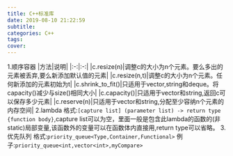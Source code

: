 ```yaml
---
title: C++标准库
date: 2019-08-10 21:22:59
subtitle:
categories: C++
tags:
cover:
---
```

1.顺序容器
|方法|说明|
|:-:|:-:|
|c.resize(n)|调整c的大小为n个元素。要么多出的元素被丢弃,要么新添加默认值的元素|
|c.resize(n,t)|调整c的大小为n个元素。任何新添加的元素初始为t|
|c.shrink_to_fit()|只适用于vector,string和deque。将capacity()减少与size()相同大小|
|c.capacity()|只适用于vector和string,返回c可以保存多少元素|
|c.reserve(n)|只适用于vector和string,分配至少容纳n个元素的内存空间|
2.lambda
格式:`[capture list] (parameter list) -> return type {function body}`,capture list可以为空，里面一般是包含此lambda的函数的(非static)局部变量,该函数外的变量可以在函数体内直接用,return type可以省略。
3.优先队列
格式:`priority_queue<Type,Container,Functional>`
例子:`priority_queue<int,vector<int>,myCompare>`
